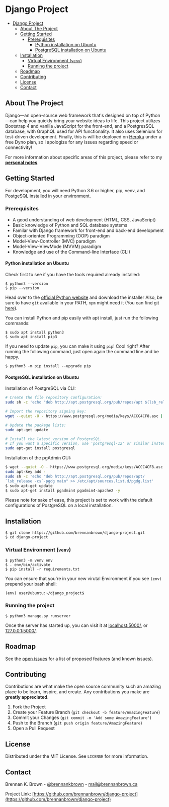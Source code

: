 # Django Project

- [Django Project](#django-project)
  - [About The Project](#about-the-project)
  - [Getting Started](#getting-started)
    - [Prerequisites](#prerequisites)
      - [Python installation on Ubuntu](#python-installation-on-ubuntu)
      - [PostgreSQL installation on Ubuntu](#postgresql-installation-on-ubuntu)
  - [Installation](#installation)
    - [Virtual Environment (`venv`)](#virtual-environment-venv)
    - [Running the project](#running-the-project)
  - [Roadmap](#roadmap)
  - [Contributing](#contributing)
  - [License](#license)
  - [Contact](#contact)

<!-- ABOUT THE PROJECT -->
## About The Project

Django—an open-source web framework that's designed on top of Python—can help you quickly bring your website ideas to life. This project utilizes Bootstrap 4 and vanilla JavaScript for the front-end, and a PostgresSQL database, with GraphQL used for API functionality. It also uses Selenium for test-driven development. Finally, this is will be deployed on [Heroku](https://heroku.com/) under a free Dyno plan, so I apologize for any issues regarding speed or connectivity!

For more information about specific areas of this project, please refer to my **[personal notes](https://github.com/brennanbrown/django-project/blob/master/NOTES.md)**.

<!-- GETTING STARTED -->
## Getting Started

For development, you will need Python 3.6 or higher, pip, venv, and PostgeSQL installed in your environment.

### Prerequisites

* A good understanding of web development (HTML, CSS, JavaScript)
* Basic knowledge of Python and SQL database systems
* Familar with Django framework for front-end and back-end development
* Object-oriented Programming (OOP) paradigm
* Model-View-Controller (MVC) paradigm
* Model-View-ViewMode (MVVM) paradigm
* Knowledge and use of the Command-line Interface (CLI)

#### Python installation on Ubuntu

Check first to see if you have the tools required already installed:

    $ python3 --version
    $ pip --version

Head over to the [official Python website](https://www.python.org/downloads/) and download the installer
Also, be sure to have `git` available in your PATH, `npm` might need it (You can find git [here](https://git-scm.com/)).

You can install Python and pip easily with apt install, just run the following commands:

    $ sudo apt install python3
    $ sudo apt install pip3

If you need to update `pip`, you can make it using `pip`! Cool right? After running the following command, just open again the command line and be happy.

    $ python3 -m pip install --upgrade pip

#### PostgreSQL installation on Ubuntu

Installation of PostgreSQL via CLI:

```bash
# Create the file repository configuration:
sudo sh -c 'echo "deb http://apt.postgresql.org/pub/repos/apt $(lsb_release -cs)-pgdg main" > /etc/apt/sources.list.d/pgdg.list'

# Import the repository signing key:
wget --quiet -O - https://www.postgresql.org/media/keys/ACCC4CF8.asc | sudo apt-key add -

# Update the package lists:
sudo apt-get update

# Install the latest version of PostgreSQL.
# If you want a specific version, use 'postgresql-12' or similar instead of 'postgresql':
sudo apt-get install postgresql
```

Installation of the pgAdmin GUI:

```bash
$ wget --quiet -O - https://www.postgresql.org/media/keys/ACCC4CF8.asc |
sudo apt-key add -
sudo sh -c 'echo "deb http://apt.postgresql.org/pub/repos/apt/
`lsb_release -cs`-pgdg main" >> /etc/apt/sources.list.d/pgdg.list'
$ sudo apt-get update
$ sudo apt-get install pgadmin4 pgadmin4-apache2 -y
```

Please note for sake of ease, this project is set to work with the default configurations of PostgreSQL on a local installation.


## Installation

    $ git clone https://github.com/brennanbrown/django-project.git
    $ cd django-project

### Virtual Environment (`venv`)

    $ python3 -m venv env
    $ . env/bin/activate
    $ pip install -r requirements.txt

You can ensure that you're in your new virutal Environment if you see `(env)` prepend your bash shell:

    (env) user@ubuntu:~/django_project$ 

### Running the project

    $ python3 manage.py runserver

Once the server has started up, you can visit it at [localhost:5000/](localhost:5000/), or [127.0.0.1:5000/](127.0.0.1:5000/).

<!-- ROADMAP -->
## Roadmap

See the [open issues](https://github.com/brennanbrown/django-project/issues) for a list of proposed features (and known issues).

<!-- CONTRIBUTING -->
## Contributing

Contributions are what make the open source community such an amazing place to be learn, inspire, and create. Any contributions you make are **greatly appreciated**.

1. Fork the Project
2. Create your Feature Branch (`git checkout -b feature/AmazingFeature`)
3. Commit your Changes (`git commit -m 'Add some AmazingFeature'`)
4. Push to the Branch (`git push origin feature/AmazingFeature`)
5. Open a Pull Request

<!-- LICENSE -->
## License

Distributed under the MIT License. See `LICENSE` for more information.

<!-- CONTACT -->
## Contact

Brennan K. Brown - [@brennankbrown](https://twitter.com/brennanbrown) - [mail@brennanbrown.ca](mailto:mail@brennanbrown.ca)

Project Link: [https://github.com/brennanbrown/django-project](https://github.com/brennanbrown/django-project)
